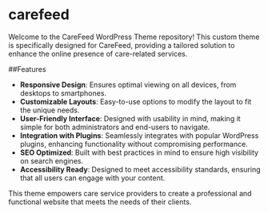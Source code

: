# carefeed

Welcome to the CareFeed WordPress Theme repository! This custom theme is specifically designed for CareFeed, providing a tailored solution to enhance the online presence of care-related services.

##Features
- **Responsive Design**: Ensures optimal viewing on all devices, from desktops to smartphones.
- **Customizable Layouts**: Easy-to-use options to modify the layout to fit the unique needs.
- **User-Friendly Interface**: Designed with usability in mind, making it simple for both administrators and end-users to navigate.
- **Integration with Plugins**: Seamlessly integrates with popular WordPress plugins, enhancing functionality without compromising performance.
- **SEO Optimized**: Built with best practices in mind to ensure high visibility on search engines.
- **Accessibility Ready**: Designed to meet accessibility standards, ensuring that all users can engage with your content.

This theme empowers care service providers to create a professional and functional website that meets the needs of their clients.
 
